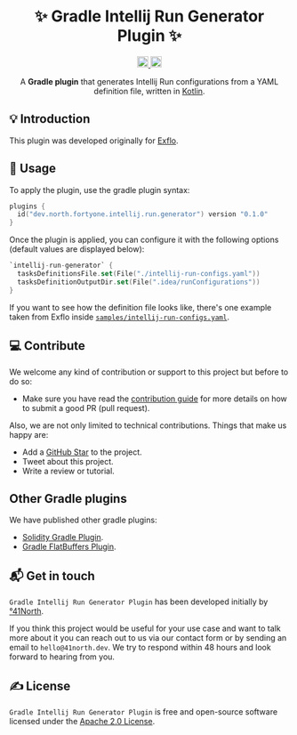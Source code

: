 <h1 align="center">✨ Gradle Intellij Run Generator Plugin ✨</h1>

<p align="center">
  <a href="https://github.com/41north/gradle-intellij-run-generator-plugin/workflows/build/badge.svg">
    <img alt="KtLint" height="20px" src="https://github.com/41north/gradle-intellij-run-generator-plugin/workflows/build/badge.svg" />
  </a>
  <a href="https://github.com/41north/gradle-intellij-run-generator-plugin?style=flat-square">
    <img alt="Gradle Plugin License" height="20px" src="https://img.shields.io/github/license/41north/gradle-intellij-run-generator-plugin?style=flat-square" />
  </a>
</p>

<p align="center">
    A <b>Gradle plugin</b> that generates Intellij Run configurations from a YAML definition file, written in <a href="https://kotlinlang.org">Kotlin</a>.
</p>

## 💡 Introduction

This plugin was developed originally for [Exflo](https://github.com/41north/exflo).

## 🙈 Usage

To apply the plugin, use the gradle plugin syntax:

```kotlin
plugins {
  id("dev.north.fortyone.intellij.run.generator") version "0.1.0"
}
```

Once the plugin is applied, you can configure it with the following options (default values are displayed below):

```kotlin
`intellij-run-generator` {
  tasksDefinitionsFile.set(File("./intellij-run-configs.yaml"))
  tasksDefinitionOutputDir.set(File(".idea/runConfigurations"))
}
```

If you want to see how the definition file looks like, there's one example taken from Exflo inside [`samples/intellij-run-configs.yaml`](samples/intellij-run-configs.yaml).

## 💻 Contribute

We welcome any kind of contribution or support to this project but before to do so:

* Make sure you have read the [contribution guide](/.github/CONTRIBUTING.md) for more details on how to submit a good PR (pull request).

Also, we are not only limited to technical contributions. Things that make us happy are:

* Add a [GitHub Star](https://github.com/41north/gradle-intellij-run-generator-plugin/stargazers) to the project.
* Tweet about this project.
* Write a review or tutorial.

## Other Gradle plugins

We have published other gradle plugins:

- [Solidity Gradle Plugin](https://github.com/41north/solidity-gradle-plugin).
- [Gradle FlatBuffers Plugin](https://github.com/41north/gradle-flatbuffers-plugin).

## 📬 Get in touch

`Gradle Intellij Run Generator Plugin` has been developed initially by [°41North](https://41north.dev). 

If you think this project would be useful for your use case and want to talk more about it you can reach out to us via our contact form or by sending an email to `hello@41north.dev`. We try to respond within 48 hours and look forward to hearing from you.

## ✍️ License

`Gradle Intellij Run Generator Plugin` is free and open-source software licensed under the [Apache 2.0 License](./LICENSE).
